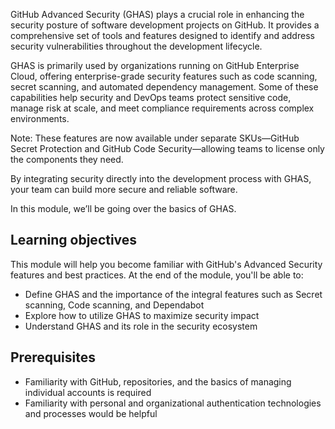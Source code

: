 GitHub Advanced Security (GHAS) plays a crucial role in enhancing the security posture of software development projects on GitHub. It provides a comprehensive set of tools and features designed to identify and address security vulnerabilities throughout the development lifecycle.

GHAS is primarily used by organizations running on GitHub Enterprise Cloud, offering enterprise-grade security features such as code scanning, secret scanning, and automated dependency management. Some of these capabilities help security and DevOps teams protect sensitive code, manage risk at scale, and meet compliance requirements across complex environments.

Note: These features are now available under separate SKUs—GitHub Secret Protection and GitHub Code Security—allowing teams to license only the components they need.

By integrating security directly into the development process with GHAS, your team can build more secure and reliable software.

In this module, we’ll be going over the basics of GHAS. 

## Learning objectives

This module will help you become familiar with GitHub's Advanced Security features and best practices.
At the end of the module, you'll be able to:

- Define GHAS and the importance of the integral features such as Secret scanning, Code scanning, and Dependabot
- Explore how to utilize GHAS to maximize security impact
- Understand GHAS and its role in the security ecosystem
  
## Prerequisites

- Familiarity with GitHub, repositories, and the basics of managing individual accounts is required
- Familiarity with personal and organizational authentication technologies and processes would be helpful

